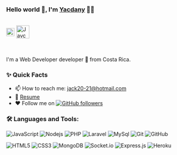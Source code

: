### Hello world 👋, I'm [Yacdany](https://github.com/yacdanyCR) 👨‍💻

<br/>

<div style="display:flex; align-items:center">
<a href="https://www.linkedin.com/in/yacdany-arguedas-mora-22592b211/">
  <img align="left" style="margin-right:5px" alt="Javcho's Linkedin" width="22px" src="https://cdn-icons-png.flaticon.com/512/174/174857.png" />
</a>

<a href="jack20-21@hotmail.com">
  <img align="left" alt="Javcho's Email" width="35px" src="https://i.pinimg.com/originals/dc/1d/9e/dc1d9ea1fff1f480bef6fcf748460063.png" />
</a>
</div>

<br />
<br/>
<p>
I'm a Web Developer developer 🚀 from Costa Rica.
<br/>

  
### ✨ Quick Facts

-   📫 How to reach me: jack20-21@hotmail.com
-   📝 [Resume](https://drive.google.com/file/d/1oMXCSJR0xpznzrZ1A7D92zOoGz4xKsZV/view?usp=sharing) 
-   ♥ Follow me on [![GitHub followers](https://img.shields.io/github/followers/yacdanyCR?label=Follow&style=social)](https://github.com/yacdanyCR/?tab=follow) 

### 🛠️ Languages and Tools:

![JavaScript](https://img.shields.io/badge/-JavaScript-black?style=flat-square&logo=javascript)
![Nodejs](https://img.shields.io/badge/-Nodejs-black?style=flat-square&logo=Node.js)
![PHP](https://img.shields.io/badge/-PHP-black?style=flat-square&logo=PHP)
![Laravel](https://img.shields.io/badge/-Laravel-black?style=flat-square&logo=Laravel)
![MySql](https://img.shields.io/badge/-MySql-black?style=flat-square&logo=mysql)
![Git](https://img.shields.io/badge/-Git-black?style=flat-square&logo=git)
![GitHub](https://img.shields.io/badge/-GitHub-black?style=flat-square&logo=github)

![HTML5](https://img.shields.io/badge/-HTML5-black?style=flat-square&logo=html5&logoColor=white)
![CSS3](https://img.shields.io/badge/-CSS3-black?style=flat-square&logo=css3)
![MongoDB](https://img.shields.io/badge/-MongoDB-black?style=flat-square&logo=mongodb)
![Socket.io](https://img.shields.io/badge/-Socket-black?style=flat-square&logo=socket.io)
![Express.js](https://img.shields.io/badge/-Express-black?style=flat-square&logo=expressjs)
![Heroku](https://img.shields.io/badge/-Heroku-black?style=flat-square&logo=heroku)
